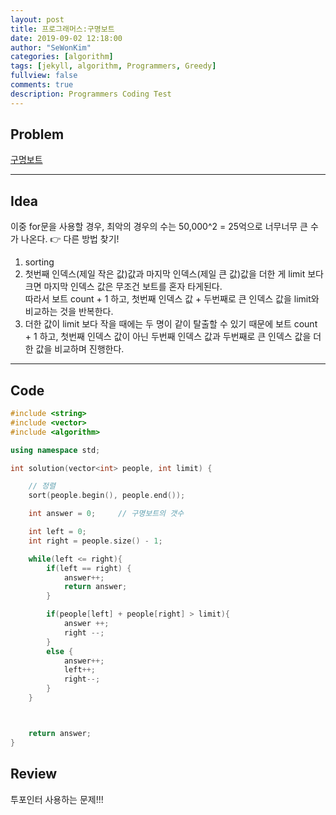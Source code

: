 ```yaml
---
layout: post
title: 프로그래머스:구명보트
date: 2019-09-02 12:18:00
author: "SeWonKim"
categories: [algorithm]
tags: [jekyll, algorithm, Programmers, Greedy]
fullview: false
comments: true
description: Programmers Coding Test
---
```


## Problem

[구명보트](https://programmers.co.kr/learn/courses/30/lessons/42885)

---

## Idea

이중 for문을 사용할 경우, 최악의 경우의 수는 50,000^2 = 25억으로 너무너무 큰 수가 나온다. 👉 다른 방법 찾기!

1. sorting
2. 첫번째 인덱스(제일 작은 값)값과 마지막 인덱스(제일 큰 값)값을 더한 게 limit 보다 크면 마지막 인덱스 값은 무조건 보트를 혼자 타게된다.  
   따라서 보트 count + 1 하고, 첫번째 인덱스 값 + 두번째로 큰 인덱스 값을 limit와 비교하는 것을 반복한다.
3. 더한 값이 limit 보다 작을 때에는 두 명이 같이 탈출할 수 있기 때문에 보트 count + 1 하고, 첫번째 인덱스 값이 아닌 두번째 인덱스 값과 두번째로 큰 인덱스 값을 더한 값을 비교하며 진행한다.

---

## Code

```cpp
#include <string>
#include <vector>
#include <algorithm>

using namespace std;

int solution(vector<int> people, int limit) {

    // 정렬
    sort(people.begin(), people.end());

    int answer = 0;     // 구명보트의 갯수

    int left = 0;
    int right = people.size() - 1;

    while(left <= right){
        if(left == right) {
            answer++;
            return answer;
        }

        if(people[left] + people[right] > limit){
            answer ++;
            right --;
        }
        else {
            answer++;
            left++;
            right--;
        }
    }



    return answer;
}
```

## Review

투포인터 사용하는 문제!!!
